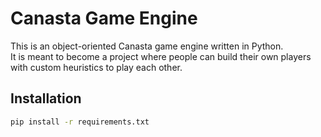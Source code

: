 # Canasta Game Engine

This is an object-oriented Canasta game engine written in Python.  
It is meant to become a project where people can build their own players with custom heuristics to play each other.

## Installation

```bash
pip install -r requirements.txt
